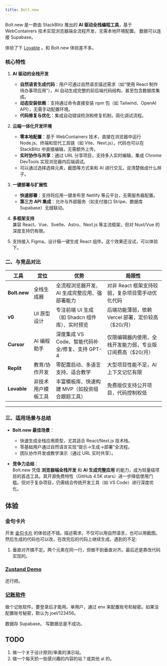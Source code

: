 ```yaml
---
title: Bolt.new
---
```


Bolt.new 是一款由 StackBlitz 推出的 **AI 驱动全栈编程工具**，基于 WebContainers 技术实现浏览器端全流程开发，无需本地环境配置。 数据可以连接 Supabase。

体验了下 [Lovable](https://lovable.dev/) 。和 Bolt.new 体验差不多。

### 核心特性
1. **AI 驱动的全栈开发**  
   - **自然语言生成代码**：用户可通过自然语言描述需求（如“使用 React 制作待办事项应用”），AI 自动生成完整的前后端代码结构，甚至包含数据库集成。
   - **动态安装依赖**：支持通过命令直接安装 npm 包（如 Tailwind、OpenAI API），无需手动配置环境。
   - **代码修复与优化**：集成自动错误检测和修复机制，简化调试流程。

2. **云端一体化开发环境**  
   - **零本地配置**：基于 WebContainers 技术，直接在浏览器中运行 Node.js、终端和现代工具链（如 Vite、Next.js）。代码也可以在 StackBlitz 中直接编辑，无需额外上传。
   - **实时协作与共享**：通过 URL 分享项目，支持多人实时编辑，集成 Chrome DevTools 实现浏览器内后端调试。
   - 可以通过选择选择元素，截图等方式来和 AI 进行交互。说清楚做成什么样子。

3. **一键部署与扩展性**  
   - **快速部署**：支持将应用一键发布至 Netlify 等云平台，无需服务器配置。
   - **第三方 API 集成**：允许与外部服务（如支付接口 Stripe、数据库 Supabase）无缝联动。

4. **多框架支持**  
   兼容 React、Vue、Svelte、Astro、Next.js 等主流框架，但对 Nuxt/Vue 的深度支持仍有限。

5. 支持接入 Figma。设计稿一键生成 React 组件。这个效果还没试，可以体验下。

### **二、与竞品对比**
| **工具**     | **定位**           | **优势**                                        | **局限性**                                                 |
| ------------ | ------------------ | ----------------------------------------------- | ---------------------------------------------------------- |
| **Bolt.new** | 全栈生成器         | 全流程浏览器开发、AI 生成完整应用、强部署能力   | 对非 React 框架支持较弱，复杂项目需手动优化代码            |
| **v0**       | UI 原型设计        | 专注前端 UI 生成（如 Shadcn 组件库）、实时预览  | 后端功能薄弱，依赖 Vercel 部署，定价较高（$20/月）         |
| **Cursor**   | AI 编程助手        | 深度集成 VS Code、智能代码补全/修复、支持 GPT-4 | 仅限编辑器内使用，全栈开发能力弱，专业版订阅费高（$20/月） |
| **Replit**   | 教育/协作开发      | 零配置启动、多语言支持、适合教学                | 大型项目性能不足，AI 上下文记忆有限                        |
| **Lovable**  | 非技术用户模板工具 | 丰富模板库、快速构建 MVP（如投资组合跟踪工具）  | 免费版仅支持公开项目，代码控制权低                         |

---

### **三、适用场景与总结**
- **Bolt.new 最佳场景**：  
  - 快速生成全栈应用原型，尤其适合 React/Next.js 技术栈。  
  - 零基础用户通过自然语言实现“提示→生成→部署”全流程。  
  - 团队协作开发或教学演示（通过 URL 实时共享）。

- **竞争力总结**：  
  Bolt.new 凭借 **浏览器端全栈开发** 和 **AI 生成完整应用** 的能力，成为轻量级项目的首选工具。其开源免费特性（GitHub 4.5K stars）进一步降低使用门槛。但对于复杂项目，仍需结合传统开发工具（如 VS Code）进行深度优化。

## 体验
### 金句卡片
开发 [金句卡片](../l/llm-convert-to-memorable-quote-card.md) 的体验还不错。描述需求，不仅可以用自然语言，也可以用截图。然后生成的代码也可以改，在改完后的代码上继续生成。遇到的不足:
1. 垂直对齐搞不定。两个元素在同一行，但做不到垂直对齐。最后还是靠改代码实现的。

### [Zustand Demo](https://github.com/iamjoel/zustand-v5-demo)
还行把。

### [记账软件](https://bolt.new/~/sb1-vf6zntdt)
做个记账软件。要登录后才能用。单用户，通过 env 来配置账号和秘密。如果没配置账号秘密，默认为 joel/123456。

数据存 Supabase。 写数据总是不成功。

## TODO
1. 做一个关于设计原则/审美的演示站。
2. 做一个每天抓一些感兴趣的内容的站？或其他 ai 的。